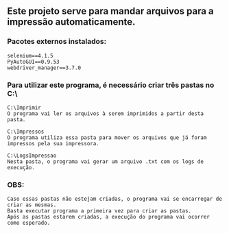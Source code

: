 ## Este projeto serve para mandar arquivos para a impressão automaticamente.

### Pacotes externos instalados:
    selenium==4.1.5
    PyAutoGUI==0.9.53
    webdriver_manager==3.7.0

### Para utilizar este programa, é necessário criar três pastas no C:\
    C:\Imprimir
    O programa vai ler os arquivos à serem imprimidos a partir desta pasta.
    
    C:\Impressos
    O programa utiliza essa pasta para mover os arquivos que já foram impressos pela sua impressora.

    C:\LogsImpressao
    Nesta pasta, o programa vai gerar um arquivo .txt com os logs de execução.

### OBS:
    Caso essas pastas não estejam criadas, o programa vai se encarregar de criar as mesmas. 
    Basta executar programa a primeira vez para criar as pastas. 
    Após as pastas estarem criadas, a execução do programa vai ocorrer como esperado. 
